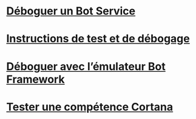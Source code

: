 # [Déboguer un Bot Service](../bot-service-debug-bot.md)
# [Instructions de test et de débogage](../v4sdk/bot-builder-testing-debugging.md)
# [Déboguer avec l’émulateur Bot Framework](../bot-service-debug-emulator.md)
# [Tester une compétence Cortana](../bot-service-debug-cortana-skill.md)